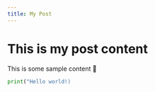 ```yaml
---
title: My Post
---
```


# This is my post content

This is some sample content 🌱

```python
print("Hello world!)
```